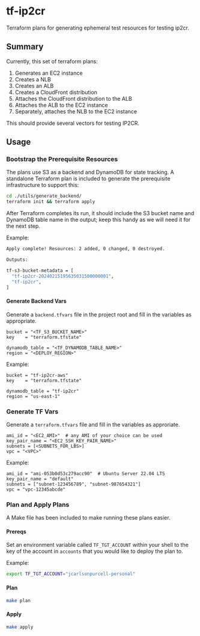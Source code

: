 # tf-ip2cr

Terraform plans for generating ephemeral test resources for testing ip2cr.

## Summary

Currently, this set of terraform plans:

1. Generates an EC2 instance
1. Creates a NLB
1. Creates an ALB
1. Creates a CloudFront distribution
1. Attaches the CloudFront distribution to the ALB
1. Attaches the ALB to the EC2 instance
1. Separately, attaches the NLB to the EC2 instance

This should provide several vectors for testing IP2CR.

## Usage

### Bootstrap the Prerequisite Resources

The plans use S3 as a backend and DynamoDB for state tracking. A standalone Terraform plan is included to generate the prerequisite infrastructure to support this:

```bash
cd ./utils/generate_backend/
terraform init && terraform apply
```

After Terraform completes its run, it should include the S3 bucket name and DynamoDB table name in the output; keep this handy as we will need it for the next step.

Example:

```bash
Apply complete! Resources: 2 added, 0 changed, 0 destroyed.

Outputs:

tf-s3-bucket-metadata = [
  "tf-ip2cr-20240215195635031500000001",
  "tf-ip2cr",
]
```

#### Generate Backend Vars

Generate a `backend.tfvars` file in the project root and fill in the variables as appropriate.

```hcl
bucket = "<TF_S3_BUCKET_NAME>"
key    = "terraform.tfstate"

dynamodb_table = "<TF_DYNAMODB_TABLE_NAME>"
region = "<DEPLOY_REGION>"

```

Example:

```hcl
bucket = "tf-ip2cr-aws"
key    = "terraform.tfstate"

dynamodb_table = "tf-ip2cr"
region = "us-east-1"

```

### Generate TF Vars

Generate a `terraform.tfvars` file and fill in the variables as approriate.

```hcl
ami_id = "<EC2_AMI>"  # any AMI of your choice can be used
key_pair_name = "<EC2_SSH_KEY_PAIR_NAME>"
subnets = [<SUBNETS_FOR_LBS>]
vpc = "<VPC>"
```

Example:

```hcl
ami_id = "ami-053b0d53c279acc90"  # Ubuntu Server 22.04 LTS
key_pair_name = "default"
subnets = ["subnet-123456789", "subnet-987654321"]
vpc = "vpc-12345abcde"
```

### Plan and Apply Plans

A Make file has been included to make running these plans easier.

#### Prereqs

Set an environment variable called `TF_TGT_ACCOUNT` within your shell to the key of the account in `accounts` that you would like to deploy the plan to.

Example:

```bash
export TF_TGT_ACCOUNT="jcarlsonpurcell-personal"
```

#### Plan

```bash
make plan
```

#### Apply

```bash
make apply
```
